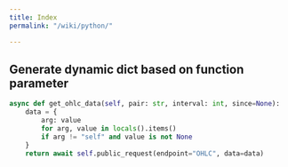 ```yaml
---
title: Index
permalink: "/wiki/python/"

---
```

## Generate dynamic dict based on function parameter

```python
async def get_ohlc_data(self, pair: str, interval: int, since=None):
    data = {
        arg: value
        for arg, value in locals().items()
        if arg != "self" and value is not None
    }
    return await self.public_request(endpoint="OHLC", data=data)
```